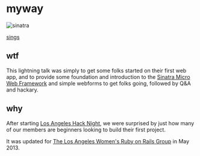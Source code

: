 # myway

![sinatra](http://www.nndb.com/people/300/000026222/frank-sinatra-mugshot-nndb.jpg)

[sings](http://www.youtube.com/watch?v=sEbgB6X6S5c)

## wtf

This lightning talk was simply to get some folks started on their first web app, and to provide some
foundation and introduction to the [Sinatra Micro Web Framework](http://sinatrarb.com) and simple webforms
to get folks going, followed by Q&A and hackary.

## why

After starting [Los Angeles Hack Night](http://www.meetup.com/Los-Angeles-Hack-Night/events/61171792/), we were surprised
by just how many of our members are beginners looking to build their first project.

It was updated for [The Los Angeles Women's Ruby on Rails Group](http://www.meetup.com/Los-Angeles-Womens-Ruby-on-Rails-Group/events/116693912/) in May 2013.
